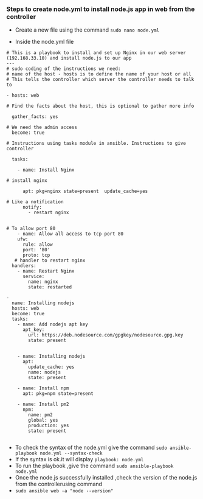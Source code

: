 ### Steps to create node.yml to install node.js app in web from the controller

- Create a new file using the command `sudo nano node.yml`

- Inside the node.yml file

```
# This is a playbook to install and set up Nginx in our web server (192.168.33.10) and install node.js to our app
---
# sudo coding of the instructions we need:
# name of the host - hosts is to define the name of your host or all
# This tells the controller which server the controller needs to talk to

- hosts: web

# Find the facts about the host, this is optional to gather more info

  gather_facts: yes
  
# We need the admin access
  become: true
  
# Instructions using tasks module in ansible. Instructions to give controller

  tasks:
  
    - name: Install Nginx
    
# install nginx
     
      apt: pkg=nginx state=present  update_cache=yes
      
# Like a notification
      notify:
        - restart nginx

     
# To allow port 80
    - name: Allow all access to tcp port 80
    ufw:
      rule: allow
      port: '80'
      proto: tcp    
   # handler to restart nginx
  handlers:
    - name: Restart Nginx
      service:
        name: nginx
        state: restarted

-
  name: Installing nodejs
  hosts: web
  become: true
  tasks:
    - name: Add nodejs apt key
      apt_key:
        url: https://deb.nodesource.com/gpgkey/nodesource.gpg.key
        state: present


    - name: Installing nodejs
      apt:
        update_cache: yes
        name: nodejs
        state: present

    - name: Install npm
      apt: pkg=npm state=present

    - name: Install pm2
      npm:
        name: pm2
        global: yes
        production: yes
        state: present
        
 ```
 - To check the syntax of the node.yml give the command `sudo ansible-playbook node.yml --syntax-check`
 - If the syntax is ok.it will display `playbook: node.yml`
 - To run the playbook ,give the command `sudo ansible-playbook node.yml`
 - Once the node.js successfully installed ,check the version of the node.js from the controllerusing command
 - `sudo ansible web -a "node --version"`
